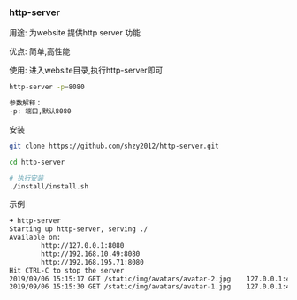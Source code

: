 ### http-server

用途: 为website 提供http server 功能

优点: 简单,高性能

使用: 进入website目录,执行http-server即可
```bash
http-server -p=8080

参数解释：
-p: 端口,默认8080
```

安装
```bash
git clone https://github.com/shzy2012/http-server.git

cd http-server

# 执行安装
./install/install.sh
```

示例
```bash
➜ http-server
Starting up http-server, serving ./
Available on:
        http://127.0.0.1:8080
        http://192.168.10.49:8080
        http://192.168.195.71:8080
Hit CTRL-C to stop the server
2019/09/06 15:15:17 GET	/static/img/avatars/avatar-2.jpg	127.0.0.1:49895	Mozilla/5.0 (Macintosh; Intel Mac OS X 10_14_4) AppleWebKit/537.36 (KHTML, like Gecko) Chrome/76.0.3809.132 Safari/537.36	154.351µs
2019/09/06 15:15:30 GET	/static/img/avatars/avatar-1.jpg	127.0.0.1:49895	Mozilla/5.0 (Macintosh; Intel Mac OS X 10_14_4) AppleWebKit/537.36 (KHTML, like Gecko) Chrome/76.0.3809.132 Safari/537.36	79.361µs
```
